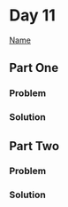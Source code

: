 # Day 11

[Name](https://adventofcode.com/2024/day/11)

## Part One

### Problem

### Solution

## Part Two

### Problem

### Solution

